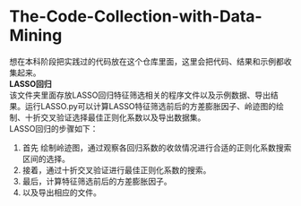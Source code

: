 # The-Code-Collection-with-Data-Mining
想在本科阶段把实践过的代码放在这个仓库里面，这里会把代码、结果和示例都收集起来。<br>
**LASSO回归**<br>
该文件夹里面存放LASSO回归特征筛选相关的程序文件以及示例数据、导出结果。运行LASSO.py可以计算LASSO特征筛选前后的方差膨胀因子、岭迹图的绘制、十折交叉验证选择最佳正则化系数以及导出数据集。<br>
LASSO回归的步骤如下：<br>
1. 首先 绘制岭迹图，通过观察各回归系数的收敛情况进行合适的正则化系数搜索区间的选择。
2. 接着，通过十折交叉验证进行最佳正则化系数的搜索。
3. 最后，计算特征筛选前后的方差膨胀因子。
4. 以及导出相应的文件。
